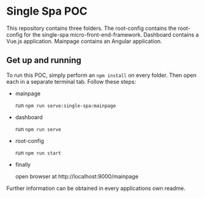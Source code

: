 # Single Spa POC

This repository contains three folders. The root-config contains the root-config for the single-spa micro-front-end-framework. Dashboard contains a Vue.js application. Mainpage contains an Angular application.

## Get up and running

To run this POC, simply perform an `npm install` on every folder. Then open each in a separate terminal tab. Follow these steps:

 - mainpage

	run `npm run serve:single-spa:mainpage`

 - dashboard

	run `npm run serve`

 - root-config

	run `npm run start`

 - finally
 
	open browser at http://localhost:9000/mainpage
	
Further information can be obtained in every applications own readme.

